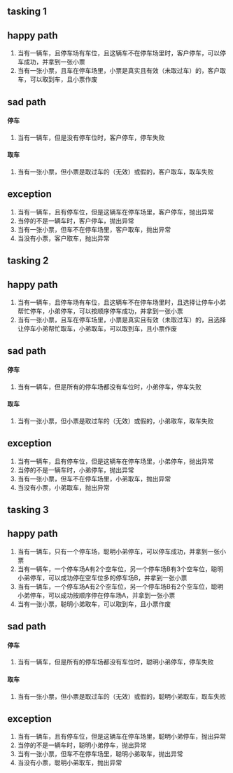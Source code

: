 ## tasking 1

## happy path
1. 当有一辆车，且停车场有车位，且这辆车不在停车场里时，客户停车，可以停车成功，并拿到一张小票
2. 当有一张小票，且车在停车场里，小票是真实且有效（未取过车）的，客户取车，可以取到车，且小票作废

## sad path
#### 停车
1. 当有一辆车，但是没有停车位时，客户停车，停车失败
#### 取车
1. 当有一张小票，但小票是取过车的（无效）或假的，客户取车，取车失败
## exception
1. 当有一辆车，且有停车位，但是这辆车在停车场里，客户停车，抛出异常
2. 当停的不是一辆车时，客户停车，抛出异常
3. 当有一张小票，但车不在停车场里，客户取车，抛出异常
4. 当没有小票，客户取车，抛出异常




## tasking 2
## happy path
1. 当有一辆车，且停车场有车位，且这辆车不在停车场里时，且选择让停车小弟帮忙停车，小弟停车，可以按顺序停车成功，并拿到一张小票
2. 当有一张小票，且车在停车场里，小票是真实且有效（未取过车）的，且选择让停车小弟帮忙取车，小弟取车，可以取到车，且小票作废
## sad path
#### 停车
1. 当有一辆车，但是所有的停车场都没有车位时，小弟停车，停车失败
#### 取车
1. 当有一张小票，但小票是取过车的（无效）或假的，小弟取车，取车失败
## exception
1. 当有一辆车，且有停车位，但是这辆车在停车场里，小弟停车，抛出异常
2. 当停的不是一辆车时，小弟停车，抛出异常
3. 当有一张小票，但车不在停车场里，小弟取车，抛出异常
4. 当没有小票，小弟取车，抛出异常


## tasking 3
## happy path
1. 当有一辆车，只有一个停车场，聪明小弟停车，可以停车成功，并拿到一张小票
2. 当有一辆车，一个停车场A有2个空车位，另一个停车场B有3个空车位，聪明小弟停车，可以成功停在空车位多的停车场B，并拿到一张小票
3. 当有一辆车，一个停车场A有2个空车位，另一个停车场B有2个空车位，聪明小弟停车，可以成功按顺序停在停车场A，并拿到一张小票
4. 当有一张小票，聪明小弟取车，可以取到车，且小票作废
## sad path
#### 停车
1. 当有一辆车，但是所有的停车场都没有车位时，聪明小弟停车，停车失败
#### 取车
1. 当有一张小票，但小票是取过车的（无效）或假的，聪明小弟取车，取车失败
## exception
1. 当有一辆车，且有停车位，但是这辆车在停车场里，聪明小弟停车，抛出异常
2. 当停的不是一辆车时，聪明小弟停车，抛出异常
3. 当有一张小票，但车不在停车场里，聪明小弟取车，抛出异常
4. 当没有小票，聪明小弟取车，抛出异常

